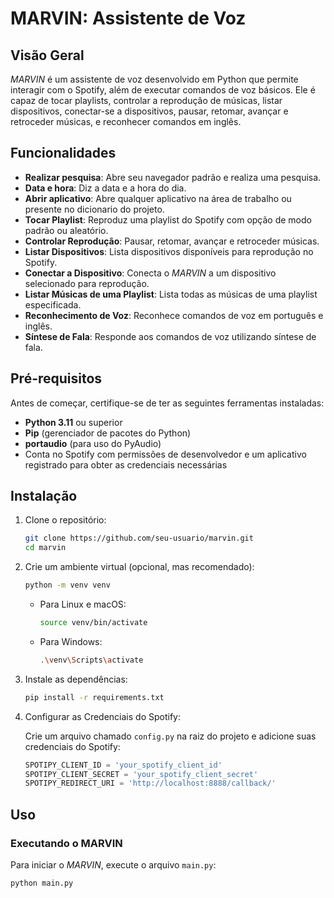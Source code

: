# MARVIN: Assistente de Voz

## Visão Geral

*MARVIN* é um assistente de voz desenvolvido em Python que permite interagir com o Spotify, além de executar comandos de voz básicos. Ele é capaz de tocar playlists, controlar a reprodução de músicas, listar dispositivos, conectar-se a dispositivos, pausar, retomar, avançar e retroceder músicas, e reconhecer comandos em inglês.

## Funcionalidades

- **Realizar pesquisa**:  Abre seu navegador padrão e realiza uma pesquisa.
- **Data e hora**: Diz a data e a hora do dia.
- **Abrir aplicativo**: Abre qualquer aplicativo na área de trabalho ou presente no dicionario do projeto.
- **Tocar Playlist**: Reproduz uma playlist do Spotify com opção de modo padrão ou aleatório.
- **Controlar Reprodução**: Pausar, retomar, avançar e retroceder músicas.
- **Listar Dispositivos**: Lista dispositivos disponíveis para reprodução no Spotify.
- **Conectar a Dispositivo**: Conecta o *MARVIN* a um dispositivo selecionado para reprodução.
- **Listar Músicas de uma Playlist**: Lista todas as músicas de uma playlist especificada.
- **Reconhecimento de Voz**: Reconhece comandos de voz em português e inglês.
- **Síntese de Fala**: Responde aos comandos de voz utilizando síntese de fala.

## Pré-requisitos

Antes de começar, certifique-se de ter as seguintes ferramentas instaladas:

- **Python 3.11** ou superior
- **Pip** (gerenciador de pacotes do Python)
- **portaudio** (para uso do PyAudio)
- Conta no Spotify com permissões de desenvolvedor e um aplicativo registrado para obter as credenciais necessárias

## Instalação

1. Clone o repositório:

    ```bash
    git clone https://github.com/seu-usuario/marvin.git
    cd marvin
    ```

2. Crie um ambiente virtual (opcional, mas recomendado):

    ```bash
    python -m venv venv
    ```

    - Para Linux e macOS:

        ```bash
        source venv/bin/activate
        ```

    - Para Windows:

        ```bash
        .\venv\Scripts\activate
        ```

3. Instale as dependências:

    ```bash
    pip install -r requirements.txt
    ```

4. Configurar as Credenciais do Spotify:

    Crie um arquivo chamado `config.py` na raiz do projeto e adicione suas credenciais do Spotify:

    ```python
    SPOTIPY_CLIENT_ID = 'your_spotify_client_id'
    SPOTIPY_CLIENT_SECRET = 'your_spotify_client_secret'
    SPOTIPY_REDIRECT_URI = 'http://localhost:8888/callback/'
    ```

## Uso

### Executando o MARVIN

Para iniciar o *MARVIN*, execute o arquivo `main.py`:

```bash
python main.py

